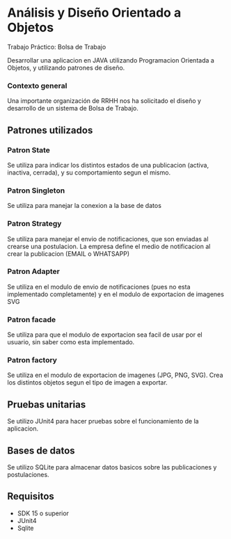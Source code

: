 # Análisis y Diseño Orientado a Objetos

Trabajo Práctico: Bolsa de Trabajo

Desarrollar una aplicacion en JAVA utilizando Programacion Orientada a Objetos, y utilizando patrones de diseño.

### Contexto general
Una importante organización de RRHH nos ha solicitado el diseño y
desarrollo de un sistema de Bolsa de Trabajo.

## Patrones utilizados

### Patron State

Se utiliza para indicar los distintos estados de una publicacion (activa, inactiva, cerrada), y su comportamiento segun el mismo.

### Patron Singleton

Se utiliza para manejar la conexion a la base de datos

### Patron Strategy

Se utiliza para manejar el envio de notificaciones, que son enviadas al crearse una postulacion.
La empresa define el medio de notificacion al crear la publicacion (EMAIL o WHATSAPP)

### Patron Adapter

Se utiliza en el modulo de envio de notificaciones (pues no esta implementado completamente) y en el modulo de exportacion de imagenes SVG

### Patron facade

Se utiliza para que el modulo de exportacion sea facil de usar por el usuario, sin saber como esta implementado.


### Patron factory

Se utiliza en el modulo de exportacion de imagenes (JPG, PNG, SVG). Crea los distintos objetos segun el tipo de imagen a exportar.


## Pruebas unitarias

Se utilizo JUnit4 para hacer pruebas sobre el funcionamiento de la aplicacion.

## Bases de datos

Se utilizo SQLite para almacenar datos basicos sobre las publicaciones y postulaciones.


## Requisitos

- SDK 15 o superior
- JUnit4
- Sqlite 
